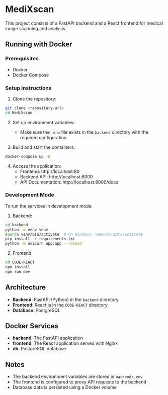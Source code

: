 # MediXscan

This project consists of a FastAPI backend and a React frontend for medical image scanning and analysis.

## Running with Docker

### Prerequisites
- Docker
- Docker Compose

### Setup Instructions

1. Clone the repository:
```bash
git clone <repository-url>
cd MediXscan
```

2. Set up environment variables:
   - Make sure the `.env` file exists in the `backend` directory with the required configuration

3. Build and start the containers:
```bash
docker-compose up -d
```

4. Access the application:
   - Frontend: http://localhost:80
   - Backend API: http://localhost:8000
   - API Documentation: http://localhost:8000/docs

### Development Mode

To run the services in development mode:

1. Backend:
```bash
cd backend
python -m venv venv
source venv/bin/activate  # On Windows: venv\Scripts\activate
pip install -r requirements.txt
python -m uvicorn app:app --reload
```

2. Frontend:
```bash
cd CODE-REACT
npm install
npm run dev
```

## Architecture

- **Backend**: FastAPI (Python) in the `backend` directory
- **Frontend**: React.js in the `CODE-REACT` directory
- **Database**: PostgreSQL

## Docker Services

- **backend**: The FastAPI application
- **frontend**: The React application served with Nginx
- **db**: PostgreSQL database

## Notes

- The backend environment variables are stored in `backend/.env`
- The frontend is configured to proxy API requests to the backend
- Database data is persisted using a Docker volume 